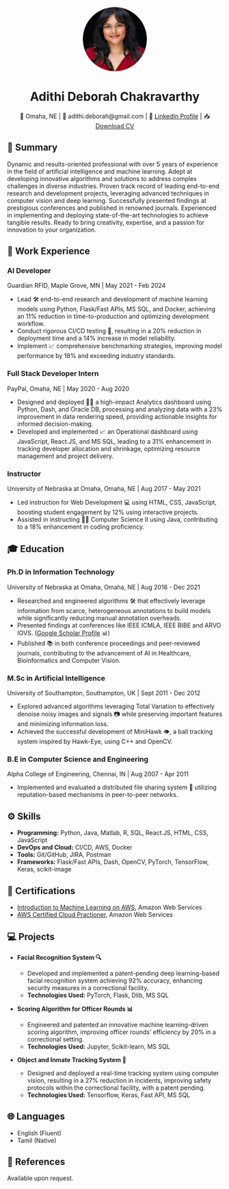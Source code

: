 <div align="center">
  <img src="./images/drdeborah_resume.png" alt="Your Photo" style="width: 150px; border-radius: 50%;">
  <h1 style="border-bottom:none;"> Adithi Deborah Chakravarthy </h1>
  📍 Omaha, NE | 📧 adithi.deborah@gmail.com | 🔗 <a href="https://www.linkedin.com/in/adithideborah/">LinkedIn Profile</a> | 📥 <a href="./docs/drdeborah_resume.pdf">Download CV</a>
</div>

## 🚀 Summary
Dynamic and results-oriented professional with over 5 years of experience in the field of artificial intelligence and machine learning. Adept at developing innovative algorithms and solutions to address complex challenges in diverse industries. Proven track record of leading end-to-end research and development projects, leveraging advanced techniques in computer vision and deep learning. Successfully presented findings at prestigious conferences and published in renowned journals. Experienced in implementing and deploying state-of-the-art technologies to achieve tangible results. Ready to bring creativity, expertise, and a passion for innovation to your organization.

## 💼 Work Experience
### AI Developer
Guardian RFID, Maple Grove, MN | May 2021 - Feb 2024
- Lead 🛠️ end-to-end research and development of machine learning models using Python, Flask/Fast APIs, MS SQL, and Docker, achieving an 11% reduction in time-to-production and optimizing development workflow.
- Conduct rigorous CI/CD testing 🧪, resulting in a 20% reduction in deployment time and a 14% increase in model reliability.
- Implement 📈 comprehensive benchmarking strategies, improving model performance by 18% and exceeding industry standards.

### Full Stack Developer Intern
PayPal, Omaha, NE | May 2020 - Aug 2020
- Designed and deployed 👩‍💻 a high-impact Analytics dashboard using Python, Dash, and Oracle DB, processing and analyzing data with a 23% improvement in data rendering speed, providing actionable insights for informed decision-making.
- Developed and implemented 📈 an Operational dashboard using JavaScript, React.JS, and MS SQL, leading to a 31% enhancement in tracking developer allocation and shrinkage, optimizing resource management and project delivery.

### Instructor
University of Nebraska at Omaha, Omaha, NE | Aug 2017 - May 2021
- Led instruction for Web Development 💻 using HTML, CSS, JavaScript, boosting student engagement by 12% using interactive projects.
- Assisted in instructing 👩‍🏫 Computer Science II using Java, contributing to a 18% enhancement in coding proficiency.


## 🎓 Education
### Ph.D in Information Technology
University of Nebraska at Omaha, Omaha, NE | Aug 2016 - Dec 2021
- Researched and engineered algorithms 🛠️ that effectively leverage information from scarce, heterogeneous annotations to build models while significantly reducing manual annotation overheads.
- Presented findings at conferences like IEEE ICMLA, IEEE BIBE and ARVO IOVS. ([Google Scholar Profile](https://scholar.google.com/citations?view_op=list_works&hl=en&user=JcqMN58AAAAJ) 📊)
- Published 📚 in both conference proceedings and peer-reviewed journals, contributing to the advancement of AI in Healthcare, Bioinformatics and Computer Vision.

### M.Sc in Artificial Intelligence
University of Southampton, Southampton, UK | Sept 2011 - Dec 2012
- Explored advanced algorithms leveraging Total Variation to effectively denoise noisy images and signals 📷 while preserving important features and minimizing information loss.
- Achieved the successful development of MiniHawk 👁️, a ball tracking system inspired by Hawk-Eye, using C++ and OpenCV.

### B.E in Computer Science and Engineering
Alpha College of Engineering, Chennai, IN | Aug 2007 - Apr 2011
- Implemented and evaluated a distributed file sharing system 📂 utilizing reputation-based mechanisms in peer-to-peer networks.


## ⚙️ Skills
- **Programming:** Python, Java, Matlab, R, SQL, React.JS, HTML, CSS, JavaScript
- **DevOps and Cloud:** CI/CD, AWS, Docker
- **Tools:** Git/GitHub, JIRA, Postman
- **Frameworks:** Flask/Fast APIs, Dash, OpenCV, PyTorch, TensorFlow, Keras, scikit-image

## 📑 Certifications
- [Introduction to Machine Learning on AWS](https://www.coursera.org/account/accomplishments/verify/8K3HR9L7K3FA?), Amazon Web Services 
- [AWS Certified Cloud Practioner](https://www.credly.com/badges/254692ef-e9d0-4da0-8ead-63281a0340e7?source=linked_in_profile), Amazon Web Services 

## 💻 Projects
- **Facial Recognition System 🔍** 
  - Developed and implemented a patent-pending deep learning-based facial recognition system achieving 92% accuracy, enhancing security measures in a correctional facility.
  - **Technologies Used:** PyTorch, Flask, Dlib, MS SQL

- **Scoring Algorithm for Officer Rounds 📊**
  - Engineered and patented an innovative machine learning-driven scoring algorithm, improving officer rounds’ efficiency by 20% in a correctional setting.
  - **Technologies Used:** Jupyter, Scikit-learn, MS SQL

- **Object and Inmate Tracking System 🚨**
  - Designed and deployed a real-time tracking system using computer vision, resulting in a 27% reduction in incidents, improving safety protocols within the correctional facility, with a patent pending.
  - **Technologies Used:** Tensorflow, Keras, Fast API, MS SQL
  
## 🌐 Languages
- English (Fluent)
- Tamil (Native)

## 📄 References
Available upon request.
